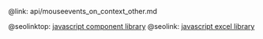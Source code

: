 @link: api/mouseevents_on_context_other.md

@seolinktop: [javascript component library](https://webix.com)
@seolink: [javascript excel library](https://webix.com/widget/excel_viewer/)